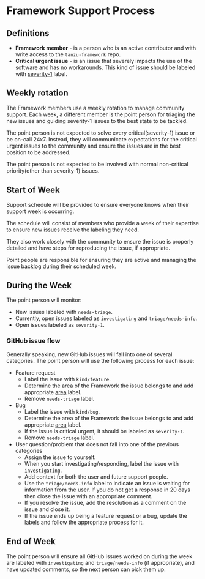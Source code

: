 # Framework Support Process

## Definitions

* **Framework member** - is a person who is an active contributor and with
  write access to the `tanzu-framework` repo.
* **Critical urgent issue** - is an issue that severely impacts the use of the
  software and has no workarounds. This kind of issue should be labeled with
  [severity-1]((severity-definitions.md#severity-1)) label.

## Weekly rotation

The Framework members use a weekly rotation to manage community support.
Each week, a different member is the point person for triaging the new issues
and guiding severity-1 issues to the best state to be tackled.

The point person is not expected to solve every critical(severity-1) issue or
be on-call 24x7. Instead, they will communicate expectations for the critical
urgent issues to the community and ensure the issues are in the best position
to be addressed.

The point person is not expected to be involved with normal non-critical
priority(other than severity-1) issues.

## Start of Week

Support schedule will be provided to ensure everyone knows when their support
week is occurring.

The schedule will consist of members who provide a week of their expertise to
ensure new issues receive the labeling they need.

They also work closely with the community to ensure the issue is properly
detailed and have steps for reproducing the issue, if appropriate.

Point people are responsible for ensuring they are active and managing the
issue backlog during their scheduled week.

## During the Week

The point person will monitor:

* New issues labeled with `needs-triage`.
* Currently, open issues labeled as `investigating` and `triage/needs-info`.
* Open issues labeled as `severity-1`.

### GitHub issue flow

Generally speaking, new GitHub issues will fall into one of several categories.
The point person will use the following process for each issue:

* Feature request
  * Label the issue with `kind/feature`.
  * Determine the area of the Framework the issue belongs to and add appropriate
    [area](https://github.com/vmware-tanzu/tanzu-framework/labels?q=area) label.
  * Remove `needs-triage` label.
* Bug
  * Label the issue with `kind/bug`.
  * Determine the area of the Framework the issue belongs to and add appropriate
    [area](https://github.com/vmware-tanzu/tanzu-framework/labels?q=area) label.
  * If the issue is critical urgent, it should be labeled as `severity-1`.
  * Remove `needs-triage` label.
* User question/problem that does not fall into one of the previous categories
  * Assign the issue to yourself.
  * When you start investigating/responding, label the issue with `investigating`.
  * Add context for both the user and future support people.
  * Use the `triage/needs-info` label to indicate an issue is waiting for
  information from the user. If you do not get a response in 20 days then close
  the issue with an appropriate comment.
  * If you resolve the issue, add the resolution as a comment on the issue and
  close it.
  * If the issue ends up being a feature request or a bug, update the labels
  and follow the appropriate process for it.

## End of Week

The point person will ensure all GitHub issues worked on during the week are
labeled with `investigating` and `triage/needs-info` (if appropriate), and have
updated comments, so the next person can pick them up.
